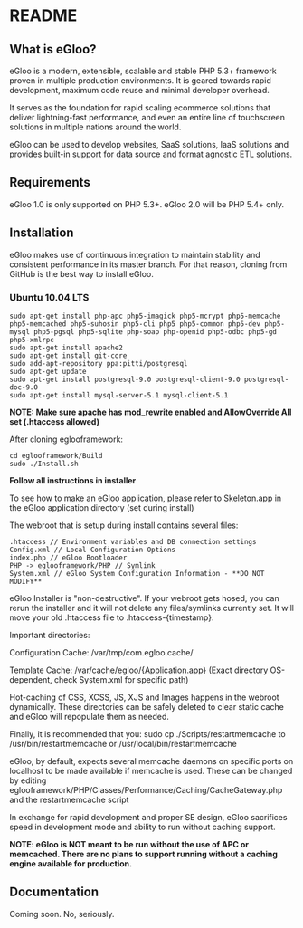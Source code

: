 README
======

What is eGloo?
-----------------

eGloo is a modern, extensible, scalable and stable PHP 5.3+ framework proven
in multiple production environments. It is geared towards rapid development,
maximum code reuse and minimal developer overhead.

It serves as the foundation for rapid scaling ecommerce solutions that deliver
lightning-fast performance, and even an entire line of touchscreen solutions
in multiple nations around the world.

eGloo can be used to develop websites, SaaS solutions, IaaS solutions and 
provides built-in support for data source and format agnostic ETL solutions.

Requirements
------------

eGloo 1.0 is only supported on PHP 5.3+.  eGloo 2.0 will be PHP 5.4+ only.

Installation
------------

eGloo makes use of continuous integration to maintain stability and consistent
performance in its master branch.  For that reason, cloning from GitHub is
the best way to install eGloo.

### Ubuntu 10.04 LTS

	sudo apt-get install php-apc php5-imagick php5-mcrypt php5-memcache php5-memcached php5-suhosin php5-cli php5 php5-common php5-dev php5-mysql php5-pgsql php5-sqlite php-soap php-openid php5-odbc php5-gd php5-xmlrpc
	sudo apt-get install apache2
	sudo apt-get install git-core
	sudo add-apt-repository ppa:pitti/postgresql
	sudo apt-get update
	sudo apt-get install postgresql-9.0 postgresql-client-9.0 postgresql-doc-9.0
	sudo apt-get install mysql-server-5.1 mysql-client-5.1

**NOTE: Make sure apache has mod_rewrite enabled and AllowOverride All set (.htaccess allowed)**

After cloning eglooframework:

	cd eglooframework/Build
	sudo ./Install.sh

**Follow all instructions in installer**

To see how to make an eGloo application, please refer to Skeleton.app in the eGloo application directory (set during install)

The webroot that is setup during install contains several files:

	.htaccess // Environment variables and DB connection settings
	Config.xml // Local Configuration Options
	index.php // eGloo Bootloader
	PHP -> eglooframework/PHP // Symlink
	System.xml // eGloo System Configuration Information - **DO NOT MODIFY**

eGloo Installer is "non-destructive".  If your webroot gets hosed, you can rerun the installer and it will not delete any
files/symlinks currently set.  It will move your old .htaccess file to .htaccess-{timestamp}.

Important directories:

Configuration Cache: /var/tmp/com.egloo.cache/

Template Cache: /var/cache/egloo/{Application.app} (Exact directory OS-dependent, check System.xml for specific path)

Hot-caching of CSS, XCSS, JS, XJS and Images happens in the webroot dynamically.  These directories can be safely deleted to
clear static cache and eGloo will repopulate them as needed.

Finally, it is recommended that you: sudo cp ./Scripts/restartmemcache to /usr/bin/restartmemcache or /usr/local/bin/restartmemcache

eGloo, by default, expects several memcache daemons on specific ports on localhost to be made available if memcache is used.
These can be changed by editing eglooframework/PHP/Classes/Performance/Caching/CacheGateway.php and the restartmemcache script

In exchange for rapid development and proper SE design, eGloo sacrifices speed in development mode and ability to run without caching support.

**NOTE: eGloo is NOT meant to be run without the use of APC or memcached.  There are no plans to support running without a caching engine available for production.**

Documentation
-------------

Coming soon.  No, seriously.